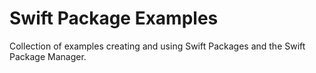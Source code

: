 # Swift Package Examples
Collection of examples creating and using Swift Packages and the Swift Package Manager.

